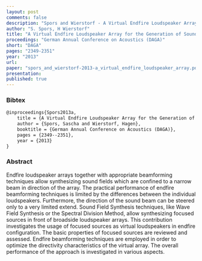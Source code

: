 ```yaml
---
layout: post
comments: false
description: "Spors and Wierstorf - A Virtual Endfire Loudspeaker Array for the Generation of Sound Beams"
author: "S. Spors, H Wierstorf"
title: "A Virtual Endfire Loudspeaker Array for the Generation of Sound Beams"
proceedings: "German Annual Conference on Acoustics (DAGA)"
short: "DAGA"
pages: "2349-2351"
year: "2013"
url: 
paper: "spors_and_wierstorf-2013-a_virtual_endfire_loudspeaker_array.pdf"
presentation: 
published: true
---
```


### Bibtex

```latex
@inproceedings{Spors2013a,
    title = {A Virtual Endfire Loudspeaker Array for the Generation of Sound Beams},
    author = {Spors, Sascha and Wierstorf, Hagen},
    booktitle = {German Annual Conference on Acoustics (DAGA)},
    pages = {2349--2351},
    year = {2013}
}
```

### Abstract

Endfire loudspeaker arrays together with appropriate beamforming techniques
allow synthesizing sound fields which are confined to a narrow beam in direction
of the array. The practical performance of endfire beamforming techniques is
limited by the differences between the individual loudspeakers. Furthermore, the
direction of the sound beam can be steered only to a very limited extend. Sound
Field Synthesis techniques, like Wave Field Synthesis or the Spectral Division
Method, allow synthesizing focused sources in front of broadside loudspeaker
arrays. This contribution investigates the usage of focused sources as virtual
loudspeakers in endfire configuration. The basic properties of focused sources
are reviewed and assessed. Endfire beamforming techniques are employed in order
to optimize the directivity characteristics of the virtual array. The overall
performance of the approach is investigated in various aspects.
